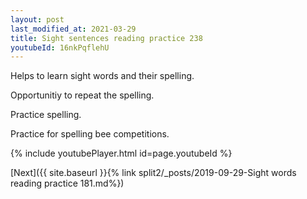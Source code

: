 ```yaml
---
layout: post
last_modified_at: 2021-03-29
title: Sight sentences reading practice 238
youtubeId: 16nkPqflehU
---
```

 
 
Helps to learn sight words and their spelling.

Opportunitiy to repeat the spelling. 

Practice spelling. 
 
Practice for spelling bee competitions. 
 
{% include youtubePlayer.html id=page.youtubeId %}
 
 

[Next]({{ site.baseurl }}{% link  split2/_posts/2019-09-29-Sight words reading practice 181.md%})
 
